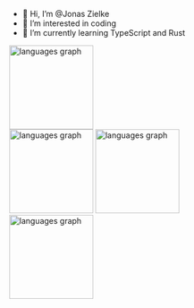 - 👋 Hi, I’m @Jonas Zielke
- 👀 I’m interested in coding
- 🌱 I’m currently learning TypeScript and Rust
<!---
Jonas-zielke/Jonas-zielke is a ✨ special ✨ repository because its `README.md` (this file) appears on your GitHub profile.
You can click the Preview link to take a look at your changes.
--->


<img src="https://github-readme-stats.vercel.app/api/top-langs?username=Jonas-zielke&locale=de&hide_title=false&layout=compact&card_width=320&langs_count=5&theme=dracula&hide_border=false&order=2" height="150" alt="languages graph"  />
<div align="left">
<img src="https://github-readme-stats.vercel.app/api?username=Jonas-Zielke&show_icons=true&theme=dark" height="150" alt="languages graph"  />
<img src="https://github-readme-stats.vercel.app/api?username=Kanonenbombe&show_icons=true&theme=dark" height="150" alt="languages graph"  />
</div>
<img src="https://github-readme-stats.vercel.app/api/pin/?username=CPCluster&repo=CPCluster" height="150" alt="languages graph"  />
